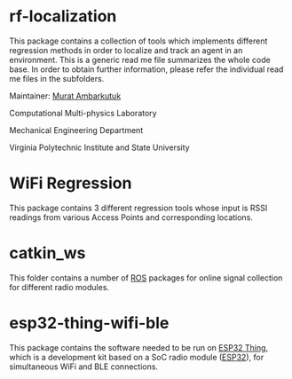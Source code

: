 # rf-localization
This package contains a collection of tools which implements different regression methods in order to localize and track an agent in an environment.
This is a generic read me file summarizes the whole code base.
In order to obtain further information, please refer the individual read me files in the subfolders.


Maintainer: [Murat Ambarkutuk](https://www.github.com/eroniki)

Computational Multi-physics Laboratory

Mechanical Engineering Department

Virginia Polytechnic Institute and State University

# WiFi Regression
This package contains 3 different regression tools whose input is RSSI readings from various Access Points and corresponding locations.

# catkin_ws
This folder contains a number of [ROS](http://www.ros.org) packages for online signal collection for different radio modules.

# esp32-thing-wifi-ble
This package contains the software needed to be run on [ESP32 Thing](https://www.sparkfun.com/products/13907), which is a development kit based on a SoC radio module ([ESP32](https://espressif.com/en/products/hardware/esp32/overview)), for simultaneous WiFi and BLE connections.  
